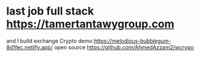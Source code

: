 
 # last job full stack https://tamertantawygroup.com

and I build exchange Crypto demo https://melodious-bubblegum-8d1fec.netlify.app/
open source https://github.com/AhmedAzzam2/wcrypo 
